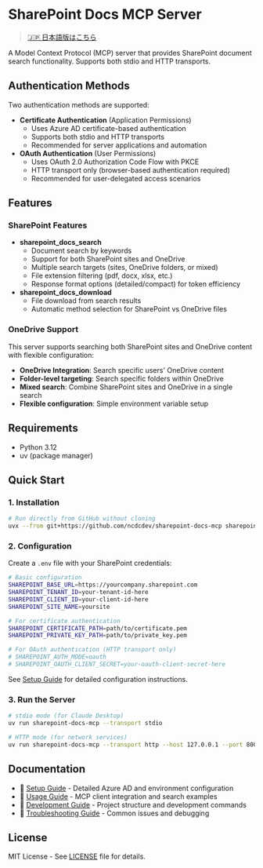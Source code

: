 # SharePoint Docs MCP Server

> [🇯🇵 日本語版はこちら](README_ja.md)

A Model Context Protocol (MCP) server that provides SharePoint document search functionality.
Supports both stdio and HTTP transports.

## Authentication Methods

Two authentication methods are supported:

- **Certificate Authentication** (Application Permissions)
  - Uses Azure AD certificate-based authentication
  - Supports both stdio and HTTP transports
  - Recommended for server applications and automation
- **OAuth Authentication** (User Permissions)
  - Uses OAuth 2.0 Authorization Code Flow with PKCE
  - HTTP transport only (browser-based authentication required)
  - Recommended for user-delegated access scenarios

## Features

### SharePoint Features

- **sharepoint_docs_search**
  - Document search by keywords
  - Support for both SharePoint sites and OneDrive
  - Multiple search targets (sites, OneDrive folders, or mixed)
  - File extension filtering (pdf, docx, xlsx, etc.)
  - Response format options (detailed/compact) for token efficiency
- **sharepoint_docs_download**
  - File download from search results
  - Automatic method selection for SharePoint vs OneDrive files

### OneDrive Support

This server supports searching both SharePoint sites and OneDrive content with flexible configuration:

- **OneDrive Integration**: Search specific users' OneDrive content
- **Folder-level targeting**: Search specific folders within OneDrive
- **Mixed search**: Combine SharePoint sites and OneDrive in a single search
- **Flexible configuration**: Simple environment variable setup

## Requirements

- Python 3.12
- uv (package manager)

## Quick Start

### 1. Installation

```bash
# Run directly from GitHub without cloning
uvx --from git+https://github.com/ncdcdev/sharepoint-docs-mcp sharepoint-docs-mcp --transport stdio
```

### 2. Configuration

Create a `.env` file with your SharePoint credentials:

```bash
# Basic configuration
SHAREPOINT_BASE_URL=https://yourcompany.sharepoint.com
SHAREPOINT_TENANT_ID=your-tenant-id-here
SHAREPOINT_CLIENT_ID=your-client-id-here
SHAREPOINT_SITE_NAME=yoursite

# For certificate authentication
SHAREPOINT_CERTIFICATE_PATH=path/to/certificate.pem
SHAREPOINT_PRIVATE_KEY_PATH=path/to/private_key.pem

# For OAuth authentication (HTTP transport only)
# SHAREPOINT_AUTH_MODE=oauth
# SHAREPOINT_OAUTH_CLIENT_SECRET=your-oauth-client-secret-here
```

See [Setup Guide](docs/setup.md) for detailed configuration instructions.

### 3. Run the Server

```bash
# stdio mode (for Claude Desktop)
uv run sharepoint-docs-mcp --transport stdio

# HTTP mode (for network services)
uv run sharepoint-docs-mcp --transport http --host 127.0.0.1 --port 8000
```

## Documentation

- 📘 [Setup Guide](docs/setup.md) - Detailed Azure AD and environment configuration
- 📗 [Usage Guide](docs/usage.md) - MCP client integration and search examples
- 📙 [Development Guide](docs/development.md) - Project structure and development commands
- 📕 [Troubleshooting Guide](docs/troubleshooting.md) - Common issues and debugging

## License

MIT License - See [LICENSE](LICENSE) file for details.
